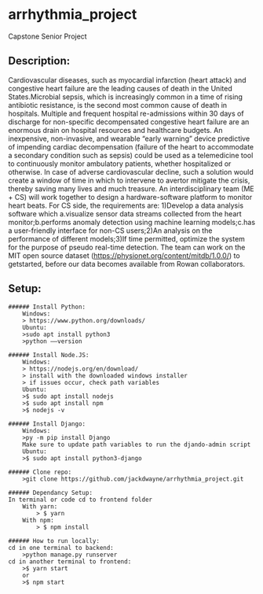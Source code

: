 # arrhythmia_project
 Capstone Senior Project

## Description:
Cardiovascular diseases, such as myocardial infarction (heart attack) and congestive heart failure are the leading causes of death in the United States.Microbial sepsis, which is increasingly common in a time of rising antibiotic resistance, is the second most common cause of death in hospitals. Multiple and frequent hospital re-admissions within 30 days of discharge for non-specific decompensated congestive heart failure are an enormous drain on hospital resources and healthcare budgets. An inexpensive, non-invasive, and wearable “early warning” device predictive of impending cardiac decompensation (failure of the heart to accommodate a secondary condition such as sepsis) could be used as a telemedicine tool to continuously monitor ambulatory patients, whether hospitalized or otherwise. In case of adverse cardiovascular decline, such a solution would create a window of time in which to intervene to avertor mitigate the crisis, thereby saving many lives and much treasure.
An interdisciplinary team (ME + CS) will work together to design a hardware-software platform to monitor heart beats.
For CS side, the requirements are: 1)Develop a data analysis software which a.visualize sensor data streams collected from the heart monitor;b.performs anomaly detection using machine learning models;c.has a user-friendly interface for non-CS users;2)An analysis on the performance of different models;3)If time permitted, optimize the system for the purpose of pseudo real-time detection.
The team can work on the MIT open source dataset (https://physionet.org/content/mitdb/1.0.0/) to getstarted, before our data becomes available from Rowan collaborators. 

## Setup:
    ###### Install Python:
        Windows:
        > https://www.python.org/downloads/
        Ubuntu:
        >sudo apt install python3
        >python ––version

    ###### Install Node.JS:
        Windows:
        > https://nodejs.org/en/download/
        > install with the downloaded windows installer
        > if issues occur, check path variables
        Ubuntu:
        >$ sudo apt install nodejs
        >$ sudo apt install npm
        >$ nodejs -v

    ###### Install Django:
        Windows:
        >py -m pip install Django
        Make sure to update path variables to run the djando-admin script
        Ubuntu:
        >$ sudo apt install python3-django

    ###### Clone repo:
        >git clone https://github.com/jackdwayne/arrhythmia_project.git

    ###### Dependancy Setup:
    In terminal or code cd to frontend folder
        With yarn:
            > $ yarn
        With npm:
            > $ npm install

    ###### How to run locally:
    cd in one terminal to backend:
        >python manage.py runserver
    cd in another terminal to frontend:
        >$ yarn start
        or
        >$ npm start

